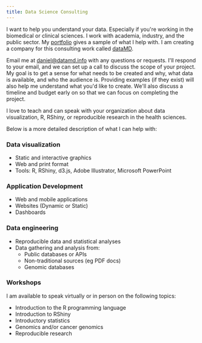 ```yaml
---
title: Data Science Consulting
---
```


I want to help you understand your data. Especially if you're working in the biomedical or clinical sciences. I work with academia, industry, and the public sector. My [portfolio](../portfolio) gives a sample of what I help with. I am creating a company for this consulting work called [dataMD](https://datamd.info).

Email me at daniel@datamd.info with any questions or requests. I'll respond to your email, and we can set up a call to discuss the scope of your project. My goal is to get a sense for what needs to be created and why, what data is available, and who the audience is. Providing examples (if they exist) will also help me understand what you'd like to create. We'll also discuss a timeline and budget early on so that we can focus on completing the project. 

I love to teach and can speak with your organization about data visualization, R, RShiny, or reproducible research in the health sciences.

Below is a more detailed description of what I can help with:

### Data visualization
- Static and interactive graphics
- Web and print format
- Tools: R, RShiny, d3.js, Adobe Illustrator, Microsoft PowerPoint

### Application Development
- Web and mobile applications
- Websites (Dynamic or Static)
- Dashboards

### Data engineering
- Reproducible data and statistical analyses
- Data gathering and analysis from:
  - Public databases or APIs
  - Non-traditional sources (eg PDF docs)
  - Genomic databases

### Workshops

I am available to speak virtually or in person on the following topics:

- Introduction to the R programming language
- Introduction to RShiny
- Introductory statistics
- Genomics and/or cancer genomics
- Reproducible research
